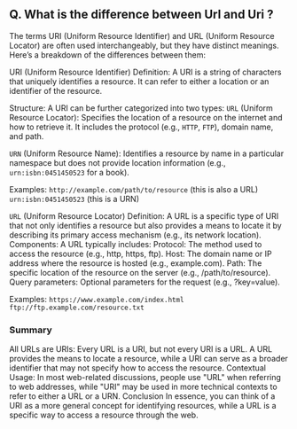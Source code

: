 ## Q. What is the difference between Url and Uri ?

The terms URI (Uniform Resource Identifier) and URL (Uniform Resource Locator) are often used interchangeably, but they have distinct meanings. Here’s a breakdown of the differences between them:

URI (Uniform Resource Identifier)
Definition: A URI is a string of characters that uniquely identifies a resource. It can refer to either a location or an identifier of the resource.


Structure: A URI can be further categorized into two types:
`URL` (Uniform Resource Locator): Specifies the location of a resource on the internet and how to retrieve it. It includes the protocol (e.g., `HTTP`, `FTP`), domain name, and path.

`URN` (Uniform Resource Name): Identifies a resource by name in a particular namespace but does not provide location information (e.g., `urn:isbn:0451450523` for a book).

Examples:
`http://example.com/path/to/resource` (this is also a URL)
`urn:isbn:0451450523` (this is a URN)

`URL` (Uniform Resource Locator)
Definition: A URL is a specific type of URI that not only identifies a resource but also provides a means to locate it by describing its primary access mechanism (e.g., its network location).
Components: A URL typically includes:
Protocol: The method used to access the resource (e.g., http, https, ftp).
Host: The domain name or IP address where the resource is hosted (e.g., example.com).
Path: The specific location of the resource on the server (e.g., /path/to/resource).
Query parameters: Optional parameters for the request (e.g., ?key=value).

Examples:
`https://www.example.com/index.html`
`ftp://ftp.example.com/resource.txt`

### Summary

All URLs are URIs: Every URL is a URI, but not every URI is a URL. A URL provides the means to locate a resource, while a URI can serve as a broader identifier that may not specify how to access the resource.
Contextual Usage: In most web-related discussions, people use "URL" when referring to web addresses, while "URI" may be used in more technical contexts to refer to either a URL or a URN.
Conclusion
In essence, you can think of a URI as a more general concept for identifying resources, while a URL is a specific way to access a resource through the web.